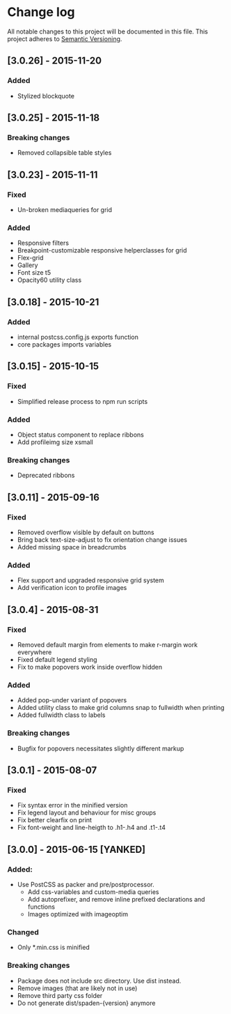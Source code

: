 # Change log
All notable changes to this project will be documented in this file.
This project adheres to [Semantic Versioning](http://semver.org/).

## [3.0.26] - 2015-11-20

### Added

* Stylized blockquote

## [3.0.25] - 2015-11-18

### Breaking changes

* Removed collapsible table styles

## [3.0.23] - 2015-11-11

### Fixed

* Un-broken mediaqueries for grid 

### Added

* Responsive filters
* Breakpoint-customizable responsive helperclasses for grid
* Flex-grid 
* Gallery
* Font size t5
* Opacity60 utility class

## [3.0.18] - 2015-10-21

### Added

* internal postcss.config.js exports function
* core packages imports variables

## [3.0.15] - 2015-10-15

### Fixed

* Simplified release process to npm run scripts

### Added

* Object status component to replace ribbons
* Add profileimg size xsmall

### Breaking changes

* Deprecated ribbons

## [3.0.11] - 2015-09-16

### Fixed

* Removed overflow visible by default on buttons
* Bring back text-size-adjust to fix orientation change issues
* Added missing space in breadcrumbs

### Added

* Flex support and upgraded responsive grid system
* Add verification icon to profile images

## [3.0.4] - 2015-08-31

### Fixed

* Removed default margin from elements to make r-margin work everywhere
* Fixed default legend styling
* Fix to make popovers work inside overflow hidden

### Added

* Added pop-under variant of popovers
* Added utility class to make grid columns snap to fullwidth when printing
* Added fullwidth class to labels

### Breaking changes

* Bugfix for popovers necessitates slightly different markup

## [3.0.1] - 2015-08-07

### Fixed

* Fix syntax error in the minified version
* Fix legend layout and behaviour for misc groups
* Fix better clearfix on print
* Fix font-weight and line-heigth to .h1-.h4 and .t1-.t4

## [3.0.0] - 2015-06-15 [YANKED]

### Added:

* Use PostCSS as packer and pre/postprocessor.
    * Add css-variables and custom-media queries
    * Add autoprefixer, and remove inline prefixed declarations and functions
    * Images optimized with imageoptim

### Changed

* Only *.min.css is minified

### Breaking changes

* Package does not include src directory. Use dist instead.
* Remove images (that are likely not in use)
* Remove third party css folder
* Do not generate dist/spaden-{version} anymore
